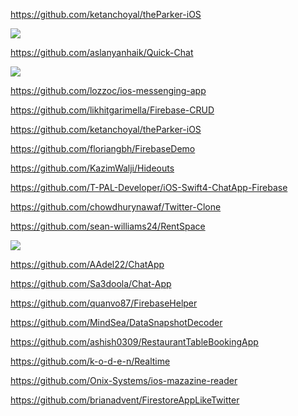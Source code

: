 https://github.com/ketanchoyal/theParker-iOS

![](https://github.com/ketanchoyal/theParker-iOS/raw/Experimental/appLanding.png)

https://github.com/aslanyanhaik/Quick-Chat

![](https://github.com/aslanyanhaik/Quick-Chat/raw/master/screenshot.gif)

https://github.com/lozzoc/ios-messenging-app

https://github.com/likhitgarimella/Firebase-CRUD

https://github.com/ketanchoyal/theParker-iOS

https://github.com/floriangbh/FirebaseDemo

https://github.com/KazimWalji/Hideouts

https://github.com/T-PAL-Developer/iOS-Swift4-ChatApp-Firebase

https://github.com/chowdhurynawaf/Twitter-Clone

https://github.com/sean-williams24/RentSpace

![](https://github.com/sean-williams24/RentSpace/raw/master/gifs/gif1.gif)

https://github.com/AAdel22/ChatApp

https://github.com/Sa3doola/Chat-App

https://github.com/quanvo87/FirebaseHelper

https://github.com/MindSea/DataSnapshotDecoder

https://github.com/ashish0309/RestaurantTableBookingApp

https://github.com/k-o-d-e-n/Realtime

https://github.com/Onix-Systems/ios-mazazine-reader

https://github.com/brianadvent/FirestoreAppLikeTwitter


